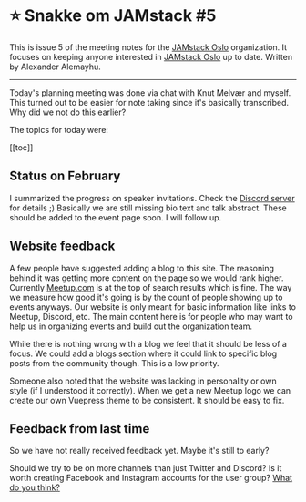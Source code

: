# ⭐️ Snakke om JAMstack #5

This is issue 5 of the meeting notes for the [JAMstack Oslo][7] organization.
It focuses on keeping anyone interested in [JAMstack Oslo][7] up to date.
Written by Alexander Alemayhu. 

---

Today's planning meeting was done via chat with Knut Melvær and myself. This
turned out to be easier for note taking since it's basically transcribed. Why
did we not do this earlier?

The topics for today were:

[[toc]]

## Status on February

I summarized the progress on speaker invitations. Check the [Discord server][8]
for details ;) Basically we are still missing bio text and talk abstract. These
should be added to the event page soon. I will follow up.

## Website feedback

A few people have suggested adding a blog to this site. The reasoning behind
it was getting more content on the page so we would rank higher. Currently
[Meetup.com][7] is at the top of search results which is fine.  The way we
measure how good it's going is by the count of people showing up to events
anyways. Our website is only meant for basic information like links to Meetup,
Discord, etc.  The main content here is for people who may want to help us in
organizing events and build out the organization team.

While there is nothing wrong with a blog we feel that it should be less of a
focus.  We could add a blogs section where it could link to specific blog posts
from the community though. This is a low priority.

Someone also noted that the website was lacking in personality or own style (if
I understood it correctly). When we get a new Meetup logo we can create our own
Vuepress theme to be consistent. It should be easy to fix.


## Feedback from last time

So we have not really received feedback yet. Maybe it's still to early?

Should we try to be on more channels than just Twitter and Discord? Is it worth
creating Facebook and Instagram accounts for the user group? [What do you
think?][9]

[7]: https://www.meetup.com/JAMstack-Oslo/
[8]: https://discordapp.com/invite/rE3pcSw
[9]: https://discord.gg/rE3pcSw
